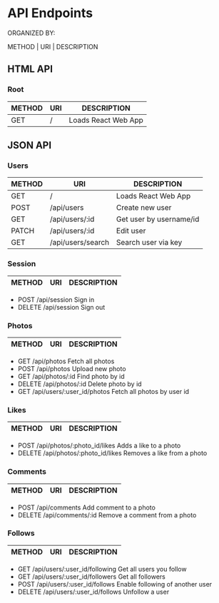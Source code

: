 # API Endpoints

ORGANIZED BY:

METHOD | URI | DESCRIPTION

## HTML API

### Root
METHOD | URI | DESCRIPTION
-------|-----|------------
  GET |	/	|Loads React Web App

## JSON API

### Users
METHOD | URI | DESCRIPTION
-------|-----|------------
  GET|	/	|Loads React Web App
  POST	|/api/users|	Create new user
  GET	|/api/users/:id	|Get user by username/id
  PATCH	|/api/users/:id	|Edit user
  GET	|/api/users/search	|Search user via key

### Session
METHOD | URI | DESCRIPTION
-------|-----|------------
  - POST	/api/session	Sign in
  - DELETE	/api/session	Sign out

### Photos
METHOD | URI | DESCRIPTION
-------|-----|------------
  - GET	/api/photos	Fetch all photos
  - POST	/api/photos	Upload new photo
  - GET	/api/photos/:id	Find photo by id
  - DELETE	/api/photos/:id	Delete photo by id
  - GET	/api/users/:user_id/photos	Fetch all photos by user id

### Likes
METHOD | URI | DESCRIPTION
-------|-----|------------
  - POST	/api/photos/:photo_id/likes	Adds a like to a photo
  - DELETE	/api/photos/:photo_id/likes	Removes a like from a photo

### Comments
METHOD | URI | DESCRIPTION
-------|-----|------------
  - POST	/api/comments	Add comment to a photo
  - DELETE	/api/comments/:id	Remove a comment from a photo

### Follows
METHOD | URI | DESCRIPTION
-------|-----|------------
  - GET	/api/users/:user_id/following	Get all users you follow
  - GET	/api/users/:user_id/followers	Get all followers
  - POST	/api/users/:user_id/follows	Enable following of another user
  - DELETE	/api/users/:user_id/follows Unfollow a user
